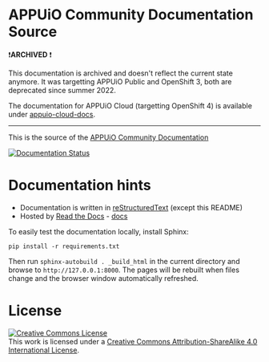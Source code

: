 # APPUiO Community Documentation Source

❗**ARCHIVED** ❗

This documentation is archived and doesn't reflect the current state anymore.
It was targetting APPUiO Public and OpenShift 3, both are deprecated since summer 2022.

The documentation for APPUiO Cloud (targetting OpenShift 4) is available under [appuio-cloud-docs]( https://github.com/appuio/appuio-cloud-docs).

---

This is the source of the [APPUiO Community Documentation](http://appuio-community-documentation.rtfd.org/)

[![Documentation Status](https://readthedocs.org/projects/appuio-community-documentation/badge/?version=latest)](http://appuio-community-documentation.readthedocs.org/en/latest/?badge=latest)

# Documentation hints

* Documentation is written in [reStructuredText](http://www.sphinx-doc.org/en/stable/rest.html) (except this README)
* Hosted by [Read the Docs](https://readthedocs.org/) - [docs](https://read-the-docs.readthedocs.io/en/latest/)

To easily test the documentation locally, install Sphinx:

```
pip install -r requirements.txt
```

Then run `sphinx-autobuild . _build_html` in the current directory and browse
to `http://127.0.0.1:8000`. The pages will be rebuilt when files change and
the browser window automatically refreshed.

# License

<a rel="license" href="http://creativecommons.org/licenses/by-sa/4.0/"><img alt="Creative Commons License" style="border-width:0" src="https://i.creativecommons.org/l/by-sa/4.0/88x31.png" /></a><br />This work is licensed under a <a rel="license" href="http://creativecommons.org/licenses/by-sa/4.0/">Creative Commons Attribution-ShareAlike 4.0 International License</a>.
